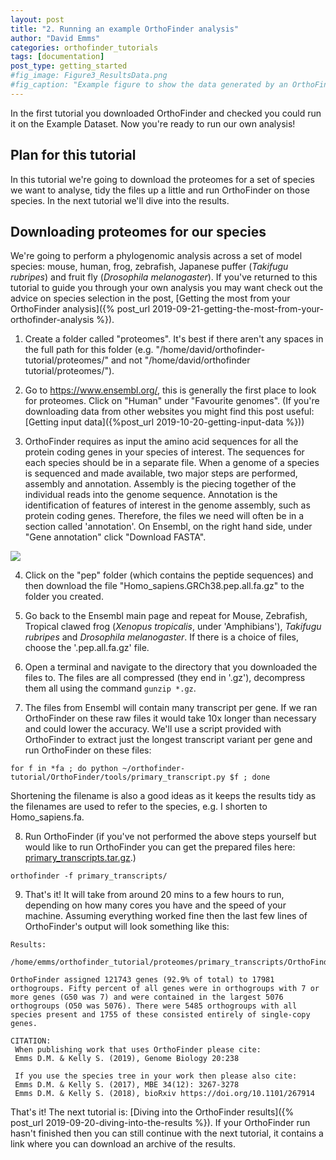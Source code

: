 ```yaml
---
layout: post
title: "2. Running an example OrthoFinder analysis"
author: "David Emms"
categories: orthofinder_tutorials
tags: [documentation]
post_type: getting_started
#fig_image: Figure3_ResultsData.png
#fig_caption: "Example figure to show the data generated by an OrthoFinder run"
---
```


In the first tutorial you downloaded OrthoFinder and checked you could run it on the Example Dataset. Now you're ready to run our own analysis!

## Plan for this tutorial
In this tutorial we're going to download the proteomes for a set of species we want to analyse, tidy the files up a little and run OrthoFinder on those species. In the next tutorial we'll dive into the results. 

## Downloading proteomes for our species
We're going to perform a phylogenomic analysis across a set of model species: mouse, human, frog, zebrafish, Japanese puffer (*Takifugu rubripes*) and fruit fly (*Drosophila melanogaster*). If you've returned to this tutorial to guide you through your own analysis you may want check out the advice on species selection in the post, [Getting the most from your OrthoFinder analysis]({% post_url 2019-09-21-getting-the-most-from-your-orthofinder-analysis %}).

1. Create a folder called "proteomes". It's best if there aren't any spaces in the full path for this folder (e.g. "/home/david/orthofinder-tutorial/proteomes/" and not "/home/david/orthofinder tutorial/proteomes/").

2. Go to <https://www.ensembl.org/>, this is generally the first place to look for proteomes. Click on "Human" under "Favourite genomes". (If you're downloading data from other websites you might find this post useful: [Getting input data]({%post_url 2019-10-20-getting-input-data %}))

3. OrthoFinder requires as input the amino acid sequences for all the protein coding genes in your species of interest. The sequences for each species should be in a separate file. When a genome of a species is sequenced and made available, two major steps are performed, assembly and annotation. Assembly is the piecing together of the individual reads into the genome sequence. Annotation is the identification of features of interest in the genome assembly, such as protein coding genes. Therefore, the files we need will often be in a section called 'annotation'. On Ensembl, on the right hand side, under "Gene annotation" click "Download FASTA".
 <img src="{{ site.github.url }}/assets/img/ensembl_human_genome.png">
  
4. Click on the "pep" folder (which contains the peptide sequences) and then download the file "Homo_sapiens.GRCh38.pep.all.fa.gz" to the folder you created.

5. Go back to the Ensembl main page and repeat for Mouse, Zebrafish, Tropical clawed frog (*Xenopus tropicalis*, under 'Amphibians'), *Takifugu rubripes* and *Drosophila melanogaster*. If there is a choice of files, choose the '.pep.all.fa.gz' file. 

6. Open a terminal and navigate to the directory that you downloaded the files to. The files are all compressed (they end in '.gz'), decompress them all using the command `gunzip *.gz`. 

7. The files from Ensembl will contain many transcript per gene. If we ran OrthoFinder on these raw files it would take 10x longer than necessary and could lower the accuracy. We'll use a script provided with OrthoFinder to extract just the longest transcript variant per gene and run OrthoFinder on these files:
```
for f in *fa ; do python ~/orthofinder-tutorial/OrthoFinder/tools/primary_transcript.py $f ; done
```
Shortening the filename is also a good ideas as it keeps the results tidy as the filenames are used to refer to the species, e.g. I shorten to Homo_sapiens.fa.

8. Run OrthoFinder (if you've not performed the above steps yourself but would like to run OrthoFinder you can get the prepared files here: [primary_transcripts.tar.gz](https://bioinformatics.plants.ox.ac.uk/davidemms/public_data/primary_transcripts.tar.gz).)
```
orthofinder -f primary_transcripts/
```

9. That's it! It will take from around 20 mins to a few hours to run, depending on how many cores you have and the speed of your machine. Assuming everything worked fine then the last few lines of OrthoFinder's output will look something like this:

```
Results:
    /home/emms/orthofinder_tutorial/proteomes/primary_transcripts/OrthoFinder/Results_Nov26/

OrthoFinder assigned 121743 genes (92.9% of total) to 17981 orthogroups. Fifty percent of all genes were in orthogroups with 7 or more genes (G50 was 7) and were contained in the largest 5076 orthogroups (O50 was 5076). There were 5485 orthogroups with all species present and 1755 of these consisted entirely of single-copy genes.

CITATION:
 When publishing work that uses OrthoFinder please cite:
 Emms D.M. & Kelly S. (2019), Genome Biology 20:238

 If you use the species tree in your work then please also cite:
 Emms D.M. & Kelly S. (2017), MBE 34(12): 3267-3278
 Emms D.M. & Kelly S. (2018), bioRxiv https://doi.org/10.1101/267914

```

That's it! The next tutorial is: [Diving into the OrthoFinder results]({% post_url 2019-09-20-diving-into-the-results %}). If your OrthoFinder run hasn't finished then you can still continue with the next tutorial, it contains a link where you can download an archive of the results.
